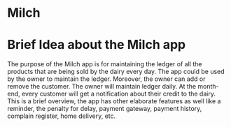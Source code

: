 # Milch

# Brief Idea about the Milch app

The purpose of the Milch app is for maintaining the ledger of all the products that are being sold by the dairy every day. The app could be used by the owner to maintain the ledger. Moreover, the owner can add or remove the customer. The owner will maintain ledger daily. At the month-end, every customer will get a notification about their credit to the dairy. This is a brief overview, the app has other elaborate features as well like a reminder, the penalty for delay, payment gateway, payment history, complain register, home delivery, etc.
